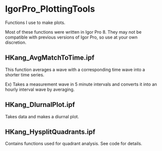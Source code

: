 # IgorPro_PlottingTools
Functions I use to make plots.

Most of these functions were written in Igor Pro 8. They may not be compatible with previous versions of Igor Pro, so use at your own discretion.

## HKang_AvgMatchToTime.ipf

This function averages a wave with a corresponding time wave into a shorter time series.

Ex) Takes a measurement wave in 5 minute intervals and converts it into an hourly interval wave by averaging.

## HKang_DIurnalPlot.ipf

Takes data and makes a diurnal plot.

## HKang_HysplitQuadrants.ipf

Contains functions used for quadrant analysis. See code for details.
